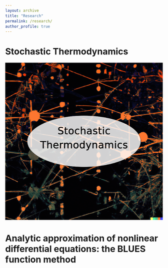 ```yaml
---
layout: archive
title: "Research"
permalink: /research/
author_profile: true
---
```


Stochastic Thermodynamics
======

<img src='/images/StochTherm.png'>


Analytic approximation of nonlinear differential equations: the BLUES function method
======


